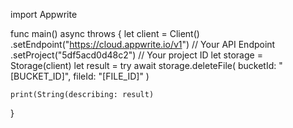 import Appwrite

func main() async throws {
    let client = Client()
      .setEndpoint("https://cloud.appwrite.io/v1") // Your API Endpoint
      .setProject("5df5acd0d48c2") // Your project ID
    let storage = Storage(client)
    let result = try await storage.deleteFile(
        bucketId: "[BUCKET_ID]",
        fileId: "[FILE_ID]"
    )

    print(String(describing: result)
}
